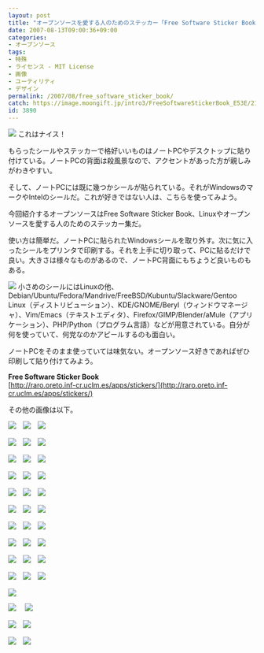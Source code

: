 ```yaml
---
layout: post
title: "オープンソースを愛する人のためのステッカー「Free Software Sticker Book」"
date: 2007-08-13T09:00:36+09:00
categories:
- オープンソース
tags: 
- 特殊
- ライセンス - MIT License
- 画像
- ユーティリティ
- デザイン
permalink: /2007/08/free_software_sticker_book/
catch: https://image.moongift.jp/intro3/FreeSoftwareStickerBook_E53E/21.png
id: 3890
---
```

[![](https://image.moongift.jp/intro3/FreeSoftwareStickerBook_E53E/52_thumb.png)](https://image.moongift.jp/intro3/FreeSoftwareStickerBook_E53E/522.png) これはナイス！   
  
もらったシールやステッカーで格好いいものはノートPCやデスクトップに貼り付けている。ノートPCの背面は殺風景なので、アクセントがあった方が親しみがわきやすい。   
  
そして、ノートPCには既に幾つかシールが貼られている。それがWindowsのマークやIntelのシールだ。これが好きではない人は、こちらを使ってみよう。   
  
今回紹介するオープンソースはFree Software Sticker Book、Linuxやオープンソースを愛する人のためのステッカー集だ。   
  
<!--more-->  
  
使い方は簡単だ。ノートPCに貼られたWindowsシールを取り外す。次に気に入ったシールをプリンタで印刷する。それを上手に切り取って、PCに貼るだけで良い。大きさは様々なものがあるので、ノートPC背面にもちょうど良いものもある。   
  
[![](https://image.moongift.jp/intro3/FreeSoftwareStickerBook_E53E/46_thumb.png)](https://image.moongift.jp/intro3/FreeSoftwareStickerBook_E53E/462.png) 小さめのシールにはLinuxの他、Debian/Ubuntu/Fedora/Mandrive/FreeBSD/Kubuntu/Slackware/Gentoo Linux（ディストリビューション）、KDE/GNOME/Beryl（ウィンドウマネージャ）、Vim/Emacs（テキストエディタ）、Firefox/GIMP/Blender/aMule（アプリケーション）、PHP/Python（プログラム言語）などが用意されている。自分が何を使っていて、何党なのかアピールするのも面白い。   
  
ノートPCをそのまま使っていては味気ない。オープンソース好きであればぜひ印刷して貼り付けてみよう。   
  
**Free Software Sticker Book**  
[http://raro.oreto.inf-cr.uclm.es/apps/stickers/](http://raro.oreto.inf-cr.uclm.es/apps/stickers/)  
  
その他の画像は以下。   
  
[![](https://image.moongift.jp/intro3/FreeSoftwareStickerBook_E53E/47.png)](https://image.moongift.jp/intro3/FreeSoftwareStickerBook_E53E/471.png)　[![](https://image.moongift.jp/intro3/FreeSoftwareStickerBook_E53E/51.png)](https://image.moongift.jp/intro3/FreeSoftwareStickerBook_E53E/511.png)　[![](https://image.moongift.jp/intro3/FreeSoftwareStickerBook_E53E/50.png)](https://image.moongift.jp/intro3/FreeSoftwareStickerBook_E53E/501.png)  
  
[![](https://image.moongift.jp/intro3/FreeSoftwareStickerBook_E53E/49.png)](https://image.moongift.jp/intro3/FreeSoftwareStickerBook_E53E/491.png)　[![](https://image.moongift.jp/intro3/FreeSoftwareStickerBook_E53E/43.png)](https://image.moongift.jp/intro3/FreeSoftwareStickerBook_E53E/431.png)　[![](https://image.moongift.jp/intro3/FreeSoftwareStickerBook_E53E/42.png)](https://image.moongift.jp/intro3/FreeSoftwareStickerBook_E53E/421.png)  
  
[![](https://image.moongift.jp/intro3/FreeSoftwareStickerBook_E53E/41.png)](https://image.moongift.jp/intro3/FreeSoftwareStickerBook_E53E/411.png)　[![](https://image.moongift.jp/intro3/FreeSoftwareStickerBook_E53E/40.png)](https://image.moongift.jp/intro3/FreeSoftwareStickerBook_E53E/401.png)　[![](https://image.moongift.jp/intro3/FreeSoftwareStickerBook_E53E/39.png)](https://image.moongift.jp/intro3/FreeSoftwareStickerBook_E53E/391.png)  
  
[![](https://image.moongift.jp/intro3/FreeSoftwareStickerBook_E53E/38.png)](https://image.moongift.jp/intro3/FreeSoftwareStickerBook_E53E/381.png)　[![](https://image.moongift.jp/intro3/FreeSoftwareStickerBook_E53E/37.png)](https://image.moongift.jp/intro3/FreeSoftwareStickerBook_E53E/371.png)　[![](https://image.moongift.jp/intro3/FreeSoftwareStickerBook_E53E/36.png)](https://image.moongift.jp/intro3/FreeSoftwareStickerBook_E53E/361.png)  
  
[![](https://image.moongift.jp/intro3/FreeSoftwareStickerBook_E53E/35.png)](https://image.moongift.jp/intro3/FreeSoftwareStickerBook_E53E/351.png)　[![](https://image.moongift.jp/intro3/FreeSoftwareStickerBook_E53E/34.png)](https://image.moongift.jp/intro3/FreeSoftwareStickerBook_E53E/341.png)　[![](https://image.moongift.jp/intro3/FreeSoftwareStickerBook_E53E/32.png)](https://image.moongift.jp/intro3/FreeSoftwareStickerBook_E53E/321.png)  
  
[![](https://image.moongift.jp/intro3/FreeSoftwareStickerBook_E53E/31.png)](https://image.moongift.jp/intro3/FreeSoftwareStickerBook_E53E/311.png)　[![](https://image.moongift.jp/intro3/FreeSoftwareStickerBook_E53E/30.png)](https://image.moongift.jp/intro3/FreeSoftwareStickerBook_E53E/301.png)　[![](https://image.moongift.jp/intro3/FreeSoftwareStickerBook_E53E/21.png)](https://image.moongift.jp/intro3/FreeSoftwareStickerBook_E53E/211.png)  
  
[![](https://image.moongift.jp/intro3/FreeSoftwareStickerBook_E53E/14.png)](https://image.moongift.jp/intro3/FreeSoftwareStickerBook_E53E/141.png)　[![](https://image.moongift.jp/intro3/FreeSoftwareStickerBook_E53E/29.png)](https://image.moongift.jp/intro3/FreeSoftwareStickerBook_E53E/291.png)　[![](https://image.moongift.jp/intro3/FreeSoftwareStickerBook_E53E/28.png)](https://image.moongift.jp/intro3/FreeSoftwareStickerBook_E53E/281.png)  
  
[![](https://image.moongift.jp/intro3/FreeSoftwareStickerBook_E53E/27.png)](https://image.moongift.jp/intro3/FreeSoftwareStickerBook_E53E/271.png)　[![](https://image.moongift.jp/intro3/FreeSoftwareStickerBook_E53E/26.png)](https://image.moongift.jp/intro3/FreeSoftwareStickerBook_E53E/261.png)　[![](https://image.moongift.jp/intro3/FreeSoftwareStickerBook_E53E/25.png)](https://image.moongift.jp/intro3/FreeSoftwareStickerBook_E53E/251.png)  
  
[![](https://image.moongift.jp/intro3/FreeSoftwareStickerBook_E53E/24.png)](https://image.moongift.jp/intro3/FreeSoftwareStickerBook_E53E/241.png)　[![](https://image.moongift.jp/intro3/FreeSoftwareStickerBook_E53E/22.png)](https://image.moongift.jp/intro3/FreeSoftwareStickerBook_E53E/221.png)　[![](https://image.moongift.jp/intro3/FreeSoftwareStickerBook_E53E/20.png)](https://image.moongift.jp/intro3/FreeSoftwareStickerBook_E53E/201.png)  
  
[![](https://image.moongift.jp/intro3/FreeSoftwareStickerBook_E53E/19.png)](https://image.moongift.jp/intro3/FreeSoftwareStickerBook_E53E/191.png)　[![](https://image.moongift.jp/intro3/FreeSoftwareStickerBook_E53E/17.png)](https://image.moongift.jp/intro3/FreeSoftwareStickerBook_E53E/171.png)　[![](https://image.moongift.jp/intro3/FreeSoftwareStickerBook_E53E/16.png)](https://image.moongift.jp/intro3/FreeSoftwareStickerBook_E53E/161.png)  
  
[![](https://image.moongift.jp/intro3/FreeSoftwareStickerBook_E53E/15.png)](https://image.moongift.jp/intro3/FreeSoftwareStickerBook_E53E/151.png)  
  
[![](https://image.moongift.jp/intro3/FreeSoftwareStickerBook_E53E/48.png)](https://image.moongift.jp/intro3/FreeSoftwareStickerBook_E53E/481.png)　 [![](https://image.moongift.jp/intro3/FreeSoftwareStickerBook_E53E/23.png)](https://image.moongift.jp/intro3/FreeSoftwareStickerBook_E53E/231.png)  
  
[![](https://image.moongift.jp/intro3/FreeSoftwareStickerBook_E53E/33.png)](https://image.moongift.jp/intro3/FreeSoftwareStickerBook_E53E/331.png)　[![](https://image.moongift.jp/intro3/FreeSoftwareStickerBook_E53E/44.png)](https://image.moongift.jp/intro3/FreeSoftwareStickerBook_E53E/441.png)  
  
[![](https://image.moongift.jp/intro3/FreeSoftwareStickerBook_E53E/18.png)](https://image.moongift.jp/intro3/FreeSoftwareStickerBook_E53E/181.png)　[![](https://image.moongift.jp/intro3/FreeSoftwareStickerBook_E53E/45.png)](https://image.moongift.jp/intro3/FreeSoftwareStickerBook_E53E/451.png)